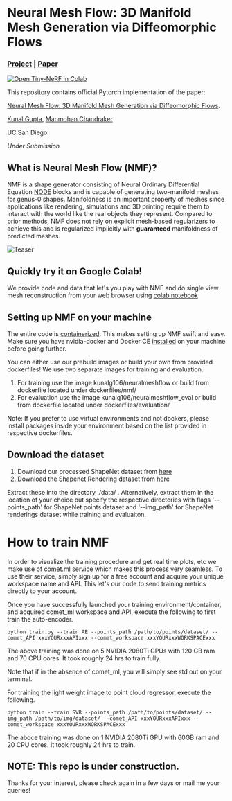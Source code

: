# Neural Mesh Flow: 3D Manifold Mesh Generation via Diffeomorphic Flows

### [Project](https://kunalmgupta.github.io/projects/NeuralMeshflow.html) | [Paper](https://arxiv.org/abs/2007.10973)

[![Open Tiny-NeRF in Colab](https://colab.research.google.com/assets/colab-badge.svg)](https://colab.research.google.com/drive/13qu74xDsHCgQLsHfjACJ5DGF9JkOJYYu#scrollTo=Yji6M3P-a6XI)

This repository contains official Pytorch implementation of the paper:

[Neural Mesh Flow: 3D Manifold Mesh Generation via Diffeomorphic Flows](https://arxiv.org/abs/2007.10973).

[Kunal Gupta](http://kunalmgupta.github.io/),
[Manmohan Chandraker](http://cseweb.ucsd.edu/~mkchandraker/)

UC San Diego

*Under Submission*

## What is Neural Mesh Flow (NMF)?

NMF is a shape generator consisting of Neural Ordinary Differential Equation [NODE](https://github.com/rtqichen/torchdiffeq) blocks and is capable of generating two-manifold meshes for genus-0 shapes. Manifoldness is an important property of meshes since applications like rendering, simulations and 3D printing require them to interact with the world like the real objects they represent. Compared to prior methods, NMF does not rely on explicit mesh-based regularizers to achieve this and is regularized implicitly with **guaranteed** manifoldness of predicted meshes.

![Teaser](git_assets/all.gif)

## Quickly try it on Google Colab!

We provide code and data that let's you play with NMF and do single view mesh reconstruction from your web browser using [colab notebook](https://colab.research.google.com/drive/13qu74xDsHCgQLsHfjACJ5DGF9JkOJYYu#scrollTo=Yji6M3P-a6XI)

## Setting up NMF on your machine

The entire code is [containerized](https://www.docker.com/resources/what-container). This makes setting up NMF swift and easy. Make sure you have nvidia-docker and Docker CE [installed](https://docs.nvidia.com/datacenter/cloud-native/container-toolkit/install-guide.html#docker) on your machine before going further. 

You can either use our prebuild images or build your own from provided dockerfiles! We use two separate images for training and evaluation. 

1. For training use the image kunalg106/neuralmeshflow or build from dockerfile located under dockerfiles/nmf/
2. For evaluation use the image kunalg106/neuralmeshflow_eval or build from dockerfile located under dockerfiles/evaluation/

Note: If you prefer to use virtual environments and not dockers, please install packages inside your environment based on the list provided in respective dockerfiles.  

## Download the dataset

1. Download our processed ShapeNet dataset from [here]()
2. Download the Shapenet Rendering dataset from [here](http://cvgl.stanford.edu/data2/ShapeNetRendering.tgz)

Extract these into the directory ./data/ . Alternatively, extract them in the location of your choice but specify the respective directories with flags '--points_path' for ShapeNet points dataset and '--img_path' for ShapeNet renderings dataset while training and evaluaiton. 


# How to train NMF

In order to visualize the training procedure and get real time plots, etc we make use of [comet.ml](https://www.comet.ml/site/) service which makes this process very seamless. To use their service, simply sign up for a free account and acquire your unique workspace name and API. This let's our code to send training metrics directly to your account. 

Once you have successfully launched your training environment/container, and acquired comet_ml workspace and API,  execute the following to first train the auto-encoder. 

```
python train.py --train AE --points_path /path/to/points/dataset/ --comet_API xxxYOURxxxAPIxxx --comet_workspace xxxYOURxxxWORKSPACExxx 

```

The above training was done on 5 NVIDIA 2080Ti GPUs with 120 GB ram and 70 CPU cores. It took roughly 24 hrs to train fully. 

Note that if in the absence of comet_ml, you will simply see std out on your terminal. 

For training the light weight image to point cloud regressor, execute the following.

```
python train --train SVR --points_path /path/to/points/dataset/ --img_path /path/to/img/dataset/ --comet_API xxxYOURxxxAPIxxx --comet_workspace xxxYOURxxxWORKSPACExxx
```

The aboce training was done on 1 NVIDIA 2080Ti GPU with 60GB ram and 20 CPU cores. It took roughly 24 hrs to train. 

## NOTE: This repo is under construction. 
Thanks for your interest, please check again in a few days or mail me your queries!
